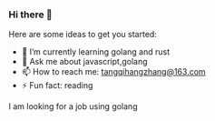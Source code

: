 ### Hi there 👋

Here are some ideas to get you started:

- 🌱 I’m currently learning golang and rust
- 💬 Ask me about javascript,golang
- 📫 How to reach me: tangqihangzhang@163.com
- ⚡ Fun fact: reading

I am looking for a job using golang

